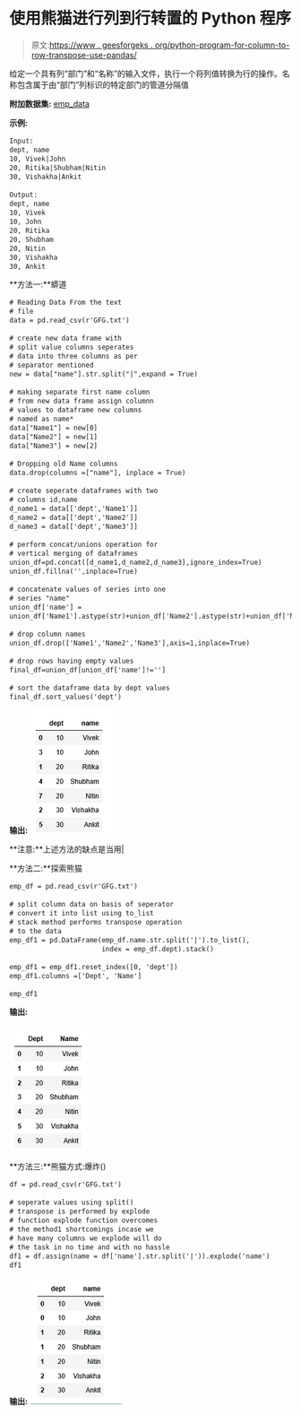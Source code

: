 # 使用熊猫进行列到行转置的 Python 程序

> 原文:[https://www . geesforgeks . org/python-program-for-column-to-row-transpose-use-pandas/](https://www.geeksforgeeks.org/python-program-for-column-to-row-transpose-using-pandas/)

给定一个具有列“部门”和“名称”的输入文件，执行一个将列值转换为行的操作。名称包含属于由“部门”列标识的特定部门的管道分隔值

**附加数据集:** [emp_data](https://contribute.geeksforgeeks.org/wp-content/uploads/emp_data.txt)

**示例:**

```
Input:
dept, name
10, Vivek|John
20, Ritika|Shubham|Nitin
30, Vishakha|Ankit

Output:
dept, name
10, Vivek
10, John
20, Ritika
20, Shubham
20, Nitin
30, Vishakha
30, Ankit

```

**方法一:**蟒道

```
# Reading Data From the text
# file
data = pd.read_csv(r'GFG.txt')

# create new data frame with 
# split value columns seperates
# data into three columns as per
# separator mentioned
new = data["name"].str.split("|",expand = True) 

# making separate first name column
# from new data frame assign columnn
# values to dataframe new columns
# named as name*
data["Name1"] = new[0]
data["Name2"] = new[1]
data["Name3"] = new[2]

# Dropping old Name columns 
data.drop(columns =["name"], inplace = True) 

# create seperate dataframes with two
# columns id,name
d_name1 = data[['dept','Name1']]
d_name2 = data[['dept','Name2']]
d_name3 = data[['dept','Name3']]

# perform concat/unions operation for
# vertical merging of dataframes
union_df=pd.concat([d_name1,d_name2,d_name3],ignore_index=True)
union_df.fillna('',inplace=True)

# concatenate values of series into one
# series "name"
union_df['name'] = union_df['Name1'].astype(str)+union_df['Name2'].astype(str)+union_df['Name3'].astype(str)

# drop column names
union_df.drop(['Name1','Name2','Name3'],axis=1,inplace=True)

# drop rows having empty values
final_df=union_df[union_df['name']!='']

# sort the dataframe data by dept values
final_df.sort_values('dept')
```

**输出:**
![Column to Row Transpose using Pandas](img/50de459bf4bfb7c91399612e06bcd056.png)

**注意:**上述方法的缺点是当用|

**方法二:**探索熊猫

```
emp_df = pd.read_csv(r'GFG.txt')

# split column data on basis of seperator
# convert it into list using to_list
# stack method performs transpose operation
# to the data
emp_df1 = pd.DataFrame(emp_df.name.str.split('|').to_list(),
                       index = emp_df.dept).stack()

emp_df1 = emp_df1.reset_index([0, 'dept'])
emp_df1.columns =['Dept', 'Name']

emp_df1
```

**输出:**

![Column to Row Transpose using Pandas](img/b4809fe01843590185f772d86a4f1b34.png)

**方法三:**熊猫方式:爆炸()

```
df = pd.read_csv(r'GFG.txt')

# seperate values using split()
# transpose is performed by explode 
# function explode function overcomes 
# the method1 shortcomings incase we
# have many columns we explode will do
# the task in no time and with no hassle
df1 = df.assign(name = df['name'].str.split('|')).explode('name')
df1
```

**输出:**
![Column to Row Transpose using Pandas](img/3ff1fa552aa9ecc81721e7caf73b3f91.png)